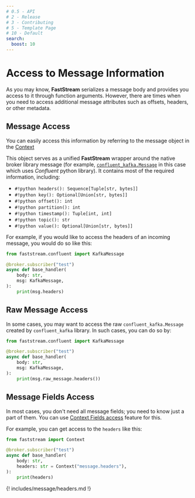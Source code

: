 ```yaml
---
# 0.5 - API
# 2 - Release
# 3 - Contributing
# 5 - Template Page
# 10 - Default
search:
  boost: 10
---
```


# Access to Message Information

As you may know, **FastStream** serializes a message body and provides you access to it through function arguments. However, there are times when you need to access additional message attributes such as offsets, headers, or other metadata.

## Message Access

You can easily access this information by referring to the message object in the [Context](../getting-started/context/existed.md)

This object serves as a unified **FastStream** wrapper around the native broker library message (for example, [`confluent_kafka.Message`](https://docs.confluent.io/platform/current/clients/confluent-kafka-python/html/index.html#confluent_kafka.Message) in this case which uses *Confluent* python library). It contains most of the required information, including:

* `#!python headers(): Sequence[Tuple[str, bytes]]`
* `#!python key(): Optional[Union[str, bytes]]`
* `#!python offset(): int`
* `#!python partition(): int`
* `#!python timestamp(): Tuple[int, int]`
* `#!python topic(): str`
* `#!python value(): Optional[Union[str, bytes]]`

For example, if you would like to access the headers of an incoming message, you would do so like this:

```python hl_lines="1 6"
from faststream.confluent import KafkaMessage

@broker.subscriber("test")
async def base_handler(
    body: str,
    msg: KafkaMessage,
):
    print(msg.headers)
```

## Raw Message Access

In some cases, you may want to access the raw `confluent_kafka.Message` created by `confluent_kafka` library. In such cases, you can do so by:

```python hl_lines="1 6"
from faststream.confluent import KafkaMessage

@broker.subscriber("test")
async def base_handler(
    body: str,
    msg: KafkaMessage,
):
    print(msg.raw_message.headers())
```

## Message Fields Access

In most cases, you don't need all message fields; you need to know just a part of them.
You can use [Context Fields access](../getting-started/context/fields.md) feature for this.

For example, you can get access to the `headers` like this:

```python hl_lines="6"
from faststream import Context

@broker.subscriber("test")
async def base_handler(
    body: str,
    headers: str = Context("message.headers"),
):
    print(headers)
```

{! includes/message/headers.md !}
